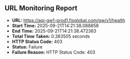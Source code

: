 ## URL Monitoring Report

- **URL:** https://api-gw1-prod1.fisglobal.com/gw/v1/health
- **Start Time:** 2025-09-21T14:21:38.088858
- **End Time:** 2025-09-21T14:21:38.472363
- **Total Time Taken:** 0.383505 seconds
- **HTTP Status Code:** 403
- **Status:** Failure
- **Failure Reason:** HTTP Status Code: 403
